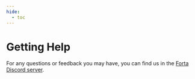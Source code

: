 ```yaml
---
hide:
  - toc
---
```


# Getting Help

For any questions or feedback you may have, you can find us in the [Forta Discord server](https://discord.gg/DUju5Dh4J9).
